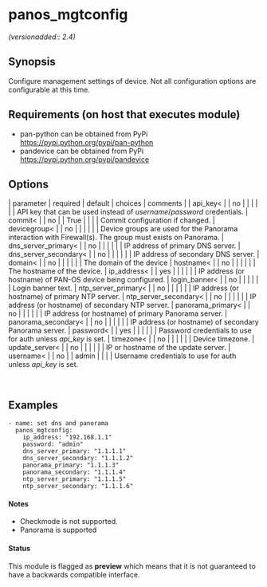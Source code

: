 # panos_mgtconfig

_(versionadded:: 2.4)_


## Synopsis

Configure management settings of device. Not all configuration options are configurable at this time.


## Requirements (on host that executes module)

- pan-python can be obtained from PyPi https://pypi.python.org/pypi/pan-python
- pandevice can be obtained from PyPi https://pypi.python.org/pypi/pandevice

## Options

| parameter | required | default | choices | comments |
| api_key<  |
| no |
|  |
|  |
| API key that can be used instead of <em>username</em>/<em>password</em> credentials. </td></tr>
| commit<  |
| no |
| True |
|  |
| Commit configuration if changed. </td></tr>
| devicegroup<  |
| no |
|  |
|  |
| Device groups are used for the Panorama interaction with Firewall(s). The group must exists on Panorama. </td></tr>
| dns_server_primary<  |
| no |
|  |
|  |
| IP address of primary DNS server. </td></tr>
| dns_server_secondary<  |
| no |
|  |
|  |
| IP address of secondary DNS server. </td></tr>
| domain<  |
| no |
|  |
|  |
| The domain of the device </td></tr>
| hostname<  |
| no |
|  |
|  |
| The hostname of the device. </td></tr>
| ip_address<  |
| yes |
|  |
|  |
| IP address (or hostname) of PAN-OS device being configured. </td></tr>
| login_banner<  |
| no |
|  |
|  |
| Login banner text. </td></tr>
| ntp_server_primary<  |
| no |
|  |
|  |
| IP address (or hostname) of primary NTP server. </td></tr>
| ntp_server_secondary<  |
| no |
|  |
|  |
| IP address (or hostname) of secondary NTP server. </td></tr>
| panorama_primary<  |
| no |
|  |
|  |
| IP address (or hostname) of primary Panorama server. </td></tr>
| panorama_secondary<  |
| no |
|  |
|  |
| IP address (or hostname) of secondary Panorama server. </td></tr>
| password<  |
| yes |
|  |
|  |
| Password credentials to use for auth unless <em>api_key</em> is set. </td></tr>
| timezone<  |
| no |
|  |
|  |
| Device timezone. </td></tr>
| update_server<  |
| no |
|  |
|  |
| IP or hostname of the update server. </td></tr>
| username<  |
| no |
| admin |
|  |
| Username credentials to use for auth unless <em>api_key</em> is set. </td></tr>
</table>
</br>



## Examples

    - name: set dns and panorama
      panos_mgtconfig:
        ip_address: "192.168.1.1"
        password: "admin"
        dns_server_primary: "1.1.1.1"
        dns_server_secondary: "1.1.1.2"
        panorama_primary: "1.1.1.3"
        panorama_secondary: "1.1.1.4"
        ntp_server_primary: "1.1.1.5"
        ntp_server_secondary: "1.1.1.6"

#### Notes

- Checkmode is not supported.
- Panorama is supported



#### Status

This module is flagged as **preview** which means that it is not guaranteed to have a backwards compatible interface.

